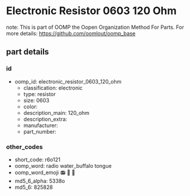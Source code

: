# Electronic Resistor 0603 120 Ohm  

note: This is part of OOMP the Oopen Organization Method For Parts. For more details: https://github.com/oomlout/oomp_base

##  part details





### id
* oomp_id: electronic_resistor_0603_120_ohm
  * classification: electronic
  * type: resistor
  * size: 0603
  * color: 
  * description_main: 120_ohm
  * description_extra: 
  * manufacturer: 
  * part_number: 

### other_codes
* short_code: r6o121
* oomp_word: radio water_buffalo tongue
* oomp_word_emoji :radio: :water_buffalo: :tongue:
* md5_6_alpha: 5338o
* md5_6: 825828